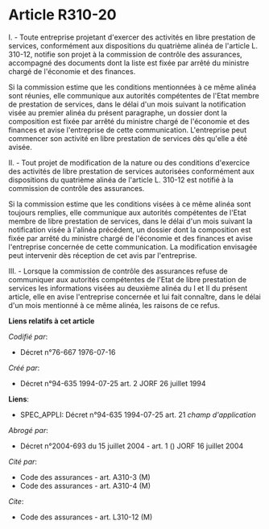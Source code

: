 # Article R310-20

I. - Toute entreprise projetant d'exercer des activités en libre prestation de services, conformément aux dispositions du
quatrième alinéa de l'article L. 310-12, notifie son projet à la commission de contrôle des assurances, accompagné des
documents dont la liste est fixée par arrêté du ministre chargé de l'économie et des finances.

Si la commission estime que les conditions mentionnées à ce même alinéa sont réunies, elle communique aux autorités
compétentes de l'Etat membre de prestation de services, dans le délai d'un mois suivant la notification visée au premier
alinéa du présent paragraphe, un dossier dont la composition est fixée par arrêté du ministre chargé de l'économie et des
finances et avise l'entreprise de cette communication. L'entreprise peut commencer son activité en libre prestation de
services dès qu'elle a été avisée.

II. - Tout projet de modification de la nature ou des conditions d'exercice des activités de libre prestation de services
autorisées conformément aux dispositions du quatrième alinéa de l'article L. 310-12 est notifié à la commission de contrôle
des assurances.

Si la commission estime que les conditions visées à ce même alinéa sont toujours remplies, elle communique aux autorités
compétentes de l'Etat membre de libre prestation de services, dans le délai d'un mois suivant la notification visée à
l'alinéa précédent, un dossier dont la composition est fixée par arrêté du ministre chargé de l'économie et des finances et
avise l'entreprise concernée de cette communication. La modification envisagée peut intervenir dès réception de cet avis par
l'entreprise.

III. - Lorsque la commission de contrôle des assurances refuse de communiquer aux autorités compétentes de l'Etat de libre
prestation de services les informations visées au deuxième alinéa du I et II du présent article, elle en avise l'entreprise
concernée et lui fait connaître, dans le délai d'un mois mentionné à ce même alinéa, les raisons de ce refus.

**Liens relatifs à cet article**

_Codifié par_:

  - Décret n°76-667 1976-07-16

_Créé par_:

  - Décret n°94-635 1994-07-25 art. 2 JORF 26 juillet 1994

**Liens**:

  - SPEC_APPLI: Décret n°94-635 1994-07-25 art. 21 *champ d'application*

_Abrogé par_:

  - Décret n°2004-693 du 15 juillet 2004 - art. 1 () JORF 16 juillet 2004

_Cité par_:

  - Code des assurances - art. A310-3 (M)
  - Code des assurances - art. A310-4 (M)

_Cite_:

  - Code des assurances - art. L310-12 (M)
